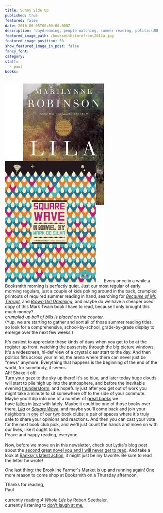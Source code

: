 ```yaml
---
title: Sunny Side Up
published: true
featured: false
date: 2016-06-08T00:00:00.000Z
description: 'daydreaming, people watching, summer reading, politicsUGH'
featured_image_path: /booksmithstorefront2012a.jpg
featured_image_position: 50
show_featured_image_in_post: false
fancy_font:
category:
staff:
  - paul
books:
---
```



![](/uploads/versions/060816---x----326-656x---.jpg)Every once in a while a Booksmith morning is perfectly quiet. Just our most regular of early morning regulars, just a couple of kids poking around in the back, crumpled printouts of required summer reading in hand, searching for [*Because of Mr. Terrupt*](http://www.brooklinebooksmith-shop.com/book/9780375858246), and [*Brown Girl Dreaming*](http://www.brooklinebooksmith-shop.com/book/9780399252518), and maybe do we have a cheaper used copy of this Mark Twain book I have to read, because I only brought this much money?
<br>*crumpled up ball of bills is placed on the counter.*
<br>(Yup, we are starting to gather and sort all of those summer reading titles, so look for a comprehensive, school-by-school, grade-by-grade display to emerge over the next few weeks.)

It's easiest to appreciate these kinds of days when you get to be at the register up front, watching the passersby through the big picture windows. It's a widescreen, hi-def view of a crystal clear start to the day. And then politics flits across your mind, the arena where there can never just be "news" anymore. Everything that happens is the beginning of the end of the world, for somebody, it seems.
<br>Ah! Shake it off.
<br>Turn your gaze to the sky up there! It's so blue, and later today huge clouds will start to pile high up into the atmosphere, and before the inevitable evening [thunderstorm](http://www.slate.com/articles/video/video/2016/05/lightning_storm_in_super_slow_motion_video_from_florida_researchers.html?wpsrc=atlasobscura), and hopefully just after you get out of work you might take a minute to sit somewhere off to the side of your commute. Maybe you'll dip into one of a number of [great books](http://www.brooklinebooksmith-shop.com/book/9781101947135) we have [fallen](http://www.brooklinebooksmith-shop.com/book/9781619025271) in [love](http://www.brooklinebooksmith-shop.com/book/9781590179659) with lately. Maybe it could be one of those books over there, [*Lila*](http://www.brooklinebooksmith-shop.com/book/9781250074843) or [*Square Wave*](http://www.brooklinebooksmith-shop.com/book/9781937512392), and maybe you'll come back and join your neighbors in [one](http://www.brooklinebooksmith.com/events/2016-06/book-club/) of our [two](https://twitter.com/smallpressbkcb) book clubs; a pair of spaces where it's truly safe to share your opinions and reactions. And then you can cast your vote for the next book club pick, and we'll just count the hands and move on with our lives, like it ought to be.
<br>Peace and happy reading, everyone.
<br>
<br>Now, before we move on in this newsletter, check out Lydia's blog post about the [second great novel you and I will never get to read](http://www.brooklinebooksmith.com/this-week-in-books/2016/06/06/this-week-in-books-by-the-time-david-mitchell-s-next-book-comes-out-we-ll-all-be-dead/). And take a look at [Banksy's latest action](http://www.thisiscolossal.com/2016/06/banksy-bristol-primary-school/), it might just be my favorite. Be sure to read the letter he wrote!

One last thing: the [Brookline Farmer's Market](https://brooklinefarmersmarket.com/) is up and running again! One more reason to come shop at Booksmith on a Thursday afternoon.

Thanks for reading,
<br>Paul
<br>
<br>currently reading [*A Whole Life*](http://www.irishtimes.com/culture/books/a-whole-life-by-robert-seethaler-one-man-endures-one-day-at-a-time-1.2394527) by Robert Seethaler.
<br>currently listening to [don't laugh at me.](https://www.youtube.com/watch?v=bc1CE4Izowo)
